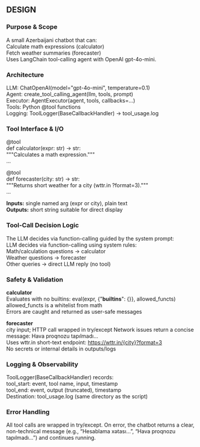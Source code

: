 ## DESIGN  
### Purpose & Scope  
A small Azerbaijani chatbot that can:  
Calculate math expressions (calculator)  
Fetch weather summaries (forecaster)  
Uses LangChain tool-calling agent with OpenAI gpt-4o-mini.  


### Architecture  
LLM: ChatOpenAI(model="gpt-4o-mini", temperature=0.1)  
Agent: create_tool_calling_agent(llm, tools, prompt)  
Executor: AgentExecutor(agent, tools, callbacks=...)  
Tools: Python @tool functions  
Logging: ToolLogger(BaseCallbackHandler) → tool_usage.log  


### Tool Interface & I/O  
@tool  
def calculator(expr: str) -> str:  
    """Calculates a math expression."""  
    ...  

@tool  
def forecaster(city: str) -> str:  
    """Returns short weather for a city (wttr.in ?format=3)."""  
    ...  

**Inputs:** single named arg (expr or city), plain text  
**Outputs:** short string suitable for direct display  


### Tool-Call Decision Logic  
The LLM decides via function-calling guided by the system prompt:  
LLM decides via function-calling using system rules:  
Math/calculation questions → calculator  
Weather questions → forecaster  
Other queries → direct LLM reply (no tool)  


### Safety & Validation  
**calculator**  
Evaluates with no builtins: eval(expr, {"__builtins__": {}}, allowed_functs)  
allowed_functs is a whitelist from math  
Errors are caught and returned as user-safe messages  

**forecaster**  
city input; HTTP call wrapped in try/except
Network issues return a concise message: Hava proqnozu tapılmadı...  
Uses wttr.in short-text endpoint: https://wttr.in/{city}?format=3  
No secrets or internal details in outputs/logs  


### Logging & Observability  
ToolLogger(BaseCallbackHandler) records:   
tool_start: event, tool name, input, timestamp   
tool_end: event, output (truncated), timestamp  
Destination: tool_usage.log (same directory as the script)  


### Error Handling  
All tool calls are wrapped in try/except. On error, the chatbot returns a clear, non-technical message (e.g., “Hesablama xətası…”, “Hava proqnozu tapılmadı…”) and continues running.